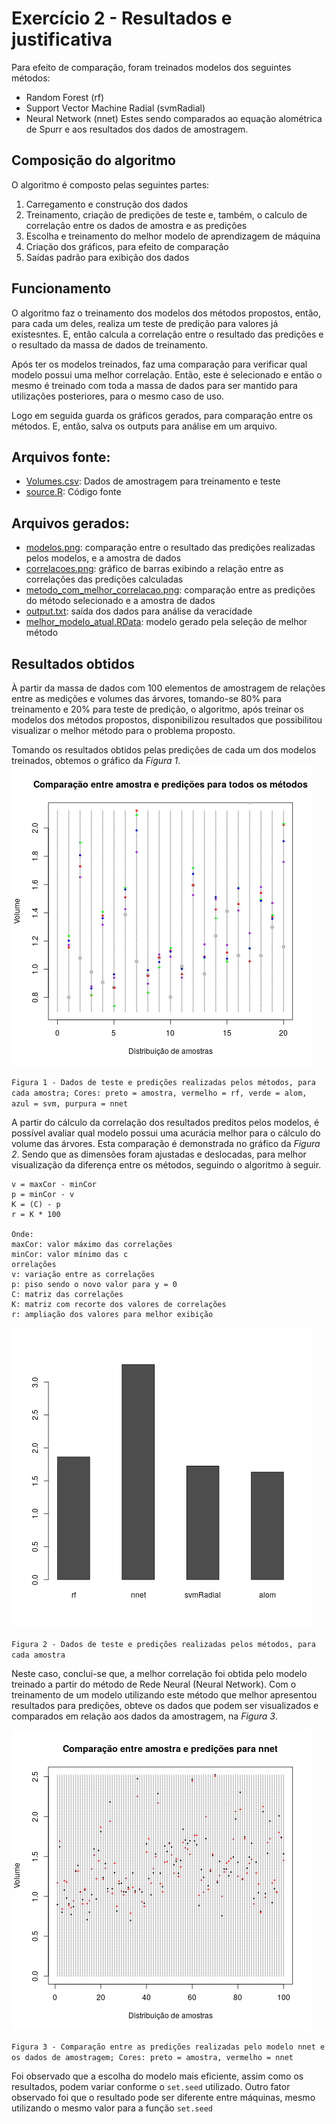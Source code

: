 # Exercício 2 - Resultados e justificativa

Para efeito de comparação, foram treinados modelos dos seguintes métodos:
 * Random Forest (rf)
 * Support Vector Machine Radial (svmRadial)
 * Neural Network (nnet)
Estes sendo comparados ao equação alométrica de Spurr e aos resultados dos dados de amostragem.

## Composição do algoritmo
O algoritmo é composto pelas seguintes partes:

1. Carregamento e construção dos dados
1. Treinamento, criação de predições de teste e, também, o calculo de correlação entre os dados de amostra e as predições
1. Escolha e treinamento do melhor modelo de aprendizagem de máquina
1. Criação dos gráficos, para efeito de comparação
1. Saídas padrão para exibição dos dados

## Funcionamento

O algoritmo faz o treinamento dos modelos dos métodos propostos, então, para cada um deles, realiza um teste de predição para valores já existesntes. E, então calcula a correlação entre o resultado das predições e o resultado da massa de dados de treinamento.

Após ter os modelos treinados, faz uma comparação para verificar qual modelo possui uma melhor correlação. Então, este é selecionado e então o mesmo é treinado com toda a massa de dados para ser mantido para utilizações posteriores, para o mesmo caso de uso.

Logo em seguida guarda os gráficos gerados, para comparação entre os métodos. E, então, salva os outputs para análise em um arquivo.

## Arquivos fonte:
* [Volumes.csv](./Volumes.csv): Dados de amostragem para treinamento e teste
* [source.R](./source.R): Código fonte

## Arquivos gerados:
 * [modelos.png](./modelos.png): comparação entre o resultado das predições realizadas pelos modelos, e a amostra de dados
 * [correlacoes.png](./correlacoes.png): gráfico de barras exibindo a relação entre as correlações das predições calculadas
 * [metodo_com_melhor_correlacao.png](./metodo_com_melhor_correlacao.png): comparação entre as predições do método selecionado e a amostra de dados
 * [output.txt](./output.txt): saída dos dados para análise da veracidade
 * [melhor_modelo_atual.RData](./melhor_modelo_atual.RData): modelo gerado pela seleção de melhor método

## Resultados obtidos
À partir da massa de dados com 100 elementos de amostragem de relações entre as medições e volumes das árvores, tomando-se 80% para treinamento e 20% para teste de predição, o algoritmo, após treinar  os modelos dos métodos propostos, disponibilizou resultados que possibilitou visualizar o melhor método para o problema proposto.

Tomando os resultados obtidos pelas predições de cada um dos modelos treinados, obtemos o gráfico da _Figura 1_.
![Comparação entre as predições realizadas pelos métodos e pela equação alométrica](./metodos.png)

`Figura 1 - Dados de teste e predições realizadas pelos métodos, para cada amostra; Cores: preto = amostra, vermelho = rf, verde = alom, azul = svm, purpura = nnet`


A partir do cálculo da correlação dos resultados preditos pelos modelos, é possível avaliar qual modelo possui uma acurácia melhor para o cálculo do volume das árvores. Esta comparação é demonstrada no gráfico da _Figura 2_. Sendo que as dimensões foram ajustadas e deslocadas, para melhor visualização da diferença entre os métodos, seguindo o algoritmo à seguir.
```
v = maxCor - minCor
p = minCor - v
K = (C) - p
r = K * 100

Onde:
maxCor: valor máximo das correlações
minCor: valor mínimo das c
orrelações
v: variação entre as correlações 
p: piso sendo o novo valor para y = 0
C: matriz das correlações
K: matriz com recorte dos valores de correlações
r: ampliação dos valores para melhor exibição
```

![Dados de teste e predições realizadas pelos métodos, para cada amostra](./correlacoes.png)

`Figura 2 - Dados de teste e predições realizadas pelos métodos, para cada amostra`


Neste caso, conclui-se que, a melhor correlação foi obtida pelo modelo treinado a partir do método de Rede Neural (Neural Network). Com o treinamento de um modelo utilizando este método que melhor apresentou resultados para predições, obteve os dados que podem ser visualizados e comparados em relação aos dados da amostragem, na _Figura 3_.

![Comparação entre as predições realizadas pelo modelo nnet e os dados de amostragem](./metodo_com_melhor_correlacao.png)

`Figura 3 - Comparação entre as predições realizadas pelo modelo nnet e os dados de amostragem; Cores: preto = amostra, vermelho = nnet`

Foi observado que a escolha do modelo mais eficiente, assim como os resultados, podem variar conforme o `set.seed` utilizado. Outro fator observado foi que o resultado pode ser diferente entre máquinas, mesmo utilizando o mesmo valor para a função `set.seed`
